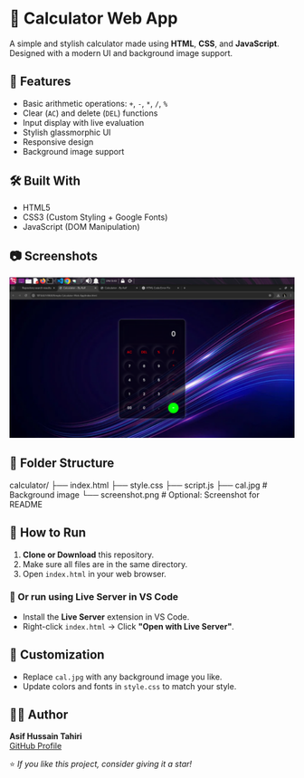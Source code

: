 # 🔢 Calculator Web App

A simple and stylish calculator made using **HTML**, **CSS**, and **JavaScript**. Designed with a modern UI and background image support.

## 🚀 Features

- Basic arithmetic operations: `+`, `-`, `*`, `/`, `%`
- Clear (`AC`) and delete (`DEL`) functions
- Input display with live evaluation
- Stylish glassmorphic UI
- Responsive design
- Background image support

## 🛠️ Built With

- HTML5
- CSS3 (Custom Styling + Google Fonts)
- JavaScript (DOM Manipulation)

## 📷 Screenshots

![Calculator Screenshot](cal_screenshot.png)

## 📁 Folder Structure
calculator/
├── index.html
├── style.css
├── script.js
├── cal.jpg # Background image
└── screenshot.png # Optional: Screenshot for README

## 🧾 How to Run

1. **Clone or Download** this repository.
2. Make sure all files are in the same directory.
3. Open `index.html` in your web browser.

### 🔁 Or run using Live Server in VS Code

- Install the **Live Server** extension in VS Code.
- Right-click `index.html` → Click **"Open with Live Server"**.

## 🎨 Customization

- Replace `cal.jpg` with any background image you like.
- Update colors and fonts in `style.css` to match your style.

## 🙋‍♂️ Author

**Asif Hussain Tahiri**  
[GitHub Profile](https://github.com/asif922)

⭐ *If you like this project, consider giving it a star!*


